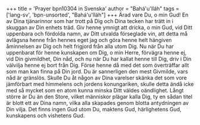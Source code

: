 +++
title = 'Prayer bpn10304 in Svenska'
author = "Bahá'u'lláh"
tags = ['lang-sv', 'bpn-unsorted', "Bahá'u'lláh"]
+++
Ärad vare Du, o min Gud! En av Dina tjänarinnor som har trott på Dig och Dina tecken har trätt in i skuggan av Din enhets träd. Giv henne ymnigt att dricka, o min Gud, vid Ditt uppenbara och fördolda namn, av Ditt utvalda förseglade vin, att detta må avlägsna henne från hennes eget jag och göra henne helt hängiven åminnelsen av Dig och helt frigjord från alla utom Dig.
Nu när Du har uppenbarat för henne kunskapen om Dig, o min Herre, förvägra henne ej, vid Din givmildhet, Din nåd, och nu när Du har kallat henne till Dig, driv i Din välvilja henne ej bort från Dig. Förse henne då med det som överträffar allt som man kan finna på Din jord. Du är sannerligen den mest Givmilde, vars nåd är gränslös.
Skulle Du åt någon av Dina varelser skänka det som vore jämförbart med himmelens och jordens konungariken, skulle detta ändå icke med så mycket som en atom kunna minska Ditt väldes oändlighet. Långt större är Du än den Store, vilket människor plägar kalla Dig, ty en sådan titel är blott ett av Dina namn, vilka alla skapades genom blotta antydningen av Din vilja.
Det finns ingen Gud utom Du, maktens Gud, härlighetens Gud, kunskapens och vishetens Gud.
